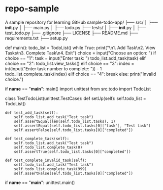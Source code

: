 # repo-sample
A sample repository for learning GitHub
sample-todo-app/
├── src/
│   ├── __init__.py
│   ├── main.py
│   ├── todo.py
├── tests/
│   ├── __init__.py
│   ├── test_todo.py
├── .gitignore
├── LICENSE
├── README.md
├── requirements.txt
├── setup.py

def main():
    todo_list = TodoList()
    while True:
        print("\n1. Add Task\n2. View Tasks\n3. Complete Task\n4. Exit")
        choice = input("Choose an option: ")
        if choice == "1":
            task = input("Enter task: ")
            todo_list.add_task(task)
        elif choice == "2":
            todo_list.view_tasks()
        elif choice == "3":
            index = int(input("Enter task number to complete: ")) - 1
            todo_list.complete_task(index)
        elif choice == "4":
            break
        else:
            print("Invalid choice.")

if __name__ == "__main__":
    main()
            import unittest
from src.todo import TodoList

class TestTodoList(unittest.TestCase):
    def setUp(self):
        self.todo_list = TodoList()

    def test_add_task(self):
        self.todo_list.add_task("Test task")
        self.assertEqual(len(self.todo_list.tasks), 1)
        self.assertEqual(self.todo_list.tasks[0]["task"], "Test task")
        self.assertFalse(self.todo_list.tasks[0]["completed"])

    def test_complete_task(self):
        self.todo_list.add_task("Test task")
        self.todo_list.complete_task(0)
        self.assertTrue(self.todo_list.tasks[0]["completed"])

    def test_complete_invalid_task(self):
        self.todo_list.add_task("Test task")
        self.todo_list.complete_task(999)
        self.assertFalse(self.todo_list.tasks[0]["completed"])

if __name__ == "__main__":
    unittest.main()
